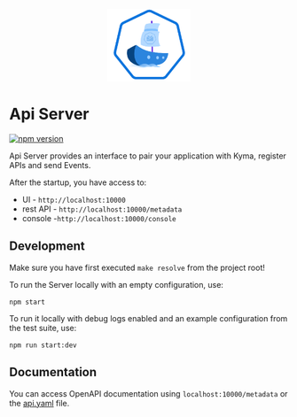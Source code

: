 <p align="center">
 <img src="https://raw.githubusercontent.com/kyma-incubator/varkes/master/logos/logo.svg" width="150">
</p>

# Api Server
[![npm version](https://badge.fury.io/js/%40varkes%2Fapp-connector-client.svg)](https://badge.fury.io/js/%40varkes%2Fapi-server)

Api Server provides an interface to pair your application with Kyma, register APIs and send Events.

After the startup, you have access to:

- UI - `http://localhost:10000`
- rest API - `http://localhost:10000/metadata`
- console -`http://localhost:10000/console`

## Development

Make sure you have first executed `make resolve` from the project root!

To run the Server locally with an empty configuration, use:
```
npm start
```
To run it locally with debug logs enabled and an example configuration from the test suite, use:

```
npm run start:dev
```

## Documentation
You can access OpenAPI documentation using `localhost:10000/metadata` or the [api.yaml](server/resources/api.yaml) file.

